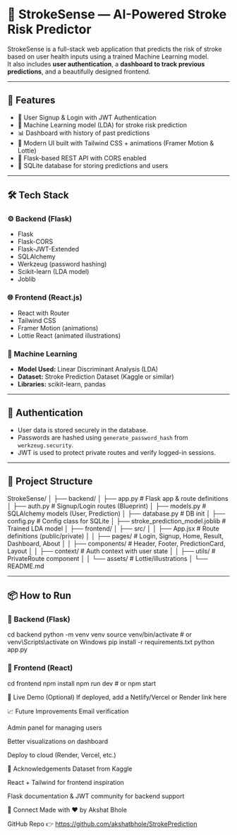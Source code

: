 # 🧠 StrokeSense — AI-Powered Stroke Risk Predictor

StrokeSense is a full-stack web application that predicts the risk of stroke based on user health inputs using a trained Machine Learning model.  
It also includes **user authentication**, a **dashboard to track previous predictions**, and a beautifully designed frontend.

---

## 🚀 Features

- 🔐 User Signup & Login with JWT Authentication
- 🧠 Machine Learning model (LDA) for stroke risk prediction
- 📊 Dashboard with history of past predictions
- 🎨 Modern UI built with Tailwind CSS + animations (Framer Motion & Lottie)
- 🔌 Flask-based REST API with CORS enabled
- 💾 SQLite database for storing predictions and users

---

## 🛠 Tech Stack

### ⚙️ Backend (Flask)
- Flask
- Flask-CORS
- Flask-JWT-Extended
- SQLAlchemy
- Werkzeug (password hashing)
- Scikit-learn (LDA model)
- Joblib

### 🌐 Frontend (React.js)
- React with Router
- Tailwind CSS
- Framer Motion (animations)
- Lottie React (animated illustrations)

### 🧠 Machine Learning
- **Model Used:** Linear Discriminant Analysis (LDA)
- **Dataset:** Stroke Prediction Dataset (Kaggle or similar)
- **Libraries:** scikit-learn, pandas

---

## 🔐 Authentication

- User data is stored securely in the database.
- Passwords are hashed using `generate_password_hash` from `werkzeug.security`.
- JWT is used to protect private routes and verify logged-in sessions.

---

## 📂 Project Structure

StrokeSense/
│
├── backend/
│ ├── app.py # Flask app & route definitions
│ ├── auth.py # Signup/Login routes (Blueprint)
│ ├── models.py # SQLAlchemy models (User, Prediction)
│ ├── database.py # DB init
│ ├── config.py # Config class for SQLite
│ ├── stroke_prediction_model.joblib # Trained LDA model
│
├── frontend/
│ ├── src/
│ │ ├── App.jsx # Route definitions (public/private)
│ │ ├── pages/ # Login, Signup, Home, Result, Dashboard, About
│ │ ├── components/ # Header, Footer, PredictionCard, Layout
│ │ ├── context/ # Auth context with user state
│ │ ├── utils/ # PrivateRoute component
│ │ └── assets/ # Lottie/illustrations
│
└── README.md


---

## 📦 How to Run

### 🔹 Backend (Flask)


cd backend
python -m venv venv
source venv/bin/activate  # or venv\Scripts\activate on Windows
pip install -r requirements.txt
python app.py

### 🔹 Frontend (React)

cd frontend
npm install
npm run dev   # or npm start

🌟 Live Demo (Optional)
If deployed, add a Netlify/Vercel or Render link here

📈 Future Improvements
Email verification

Admin panel for managing users

Better visualizations on dashboard

Deploy to cloud (Render, Vercel, etc.)

🙌 Acknowledgements
Dataset from Kaggle

React + Tailwind for frontend inspiration

Flask documentation & JWT community for backend support

🔗 Connect
Made with ❤️ by Akshat Bhole

GitHub Repo 👉 https://github.com/akshatbhole/StrokePrediction




